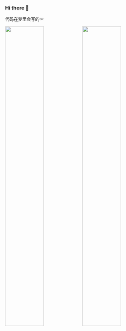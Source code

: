 ### Hi there 👋

<!--
**maoyalu/maoyalu** is a ✨ _special_ ✨ repository because its `README.md` (this file) appears on your GitHub profile.

Here are some ideas to get you started:

- 🔭 I’m currently working on ...
- 🌱 I’m currently learning ...
- 👯 I’m looking to collaborate on ...
- 🤔 I’m looking for help with ...
- 💬 Ask me about ...
- 📫 How to reach me: ...
- 😄 Pronouns: ...
- ⚡ Fun fact: ...
-->

代码在梦里会写的💤

<img src="https://wakatime.com/share/@maoyalu/28ded043-0414-4a51-adc2-6f3062aab1fe.png" style="width:50%;" /><img src="https://wakatime.com/share/@maoyalu/5ed94330-49ac-4933-83a9-ee95d0f6b083.png" style="width:50%;" />
